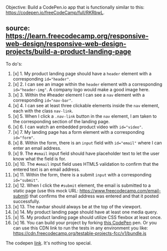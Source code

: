 Objective: Build a CodePen.io app that is functionally similar to this: https://codepen.io/freeCodeCamp/full/RKRbwL.
## source: https://learn.freecodecamp.org/responsive-web-design/responsive-web-design-projects/build-a-product-landing-page

To do's:
1. [x] 1. My product landing page should have a ```header``` element with a corresponding ```id="header"```.
2. [x] 2. I can see an image within the ```header``` element with a corresponding ```id="header-img"```. A company logo would make a good image here.
3. [x] 3. Within the #header element I can see a ```nav``` element with a corresponding ```id="nav-bar"```.
4. [x] 4. I can see at least three clickable elements inside the ```nav``` element, each with the class ```nav-link```.
5. [x] 5. When I click a ```.nav-link``` button in the ```nav``` element, I am taken to the corresponding section of the landing page.
6. [x] 6. I can watch an embedded product video with ```id="video"```.
7. [x] 7. My landing page has a form element with a corresponding ```id="form"```.
8. [x] 8. Within the form, there is an ```input``` field with ```id="email"``` where I can enter an email address.
9. [x] 9. The ```#email``` input field should have placeholder text to let the user know what the field is for.
10. [x] 10. The ```#email``` input field uses HTML5 validation to confirm that the entered text is an email address.
11. [x] 11. Within the form, there is a submit `input` with a corresponding ```id="submit"```.
12. [x] 12. When I click the ```#submit``` element, the email is submitted to a static page (use this mock URL: https://www.freecodecamp.com/email-submit) that confirms the email address was entered and that it posted successfully.
13. [x] 13. The navbar should always be at the top of the viewport.
14. [x] 14. My product landing page should have at least one media query.
15. [x] 15. My product landing page should utilize CSS flexbox at least once.
16. [x] 16. You can build your project by forking [this CodePen](https://codepen.io/freeCodeCamp/full/MJjpwO) pen. Or you can use this CDN link to run the tests in any environment you like: https://cdn.freecodecamp.org/testable-projects-fcc/v1/bundle.js

The codepen [link](https://codepen.io/yosoydead/pen/QZWJJb). It's nothing too special.